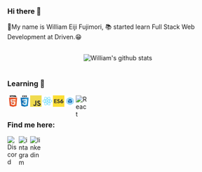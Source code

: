 ### Hi there 👋


🔖My name is William Eiji Fujimori, 📚 started learn Full Stack Web Development at Driven.😁
<br />
<br />


<div align="center">
<img src="https://github-readme-stats.vercel.app/api?username=williameiji&theme=nightowl&count_private=true&show_icons=true&hide_border=true" alt="William's github stats" /> 
</div>

<br />

### Learning 📖

<img align="left" alt="HTML5" width="26px" src="https://raw.githubusercontent.com/github/explore/80688e429a7d4ef2fca1e82350fe8e3517d3494d/topics/html/html.png" />
<img align="left" alt="CSS3" width="26px" src="https://raw.githubusercontent.com/github/explore/80688e429a7d4ef2fca1e82350fe8e3517d3494d/topics/css/css.png" />
<img align="left" alt="JavaScript" width="26px" src="https://raw.githubusercontent.com/github/explore/80688e429a7d4ef2fca1e82350fe8e3517d3494d/topics/javascript/javascript.png" />
<img align="left" alt="React" width="26px" src="https://raw.githubusercontent.com/github/explore/80688e429a7d4ef2fca1e82350fe8e3517d3494d/topics/react/react.png" />
<img align="left" alt="React" width="26px" src="https://raw.githubusercontent.com/github/explore/80688e429a7d4ef2fca1e82350fe8e3517d3494d/topics/es6/es6.png" />
<img align="left" alt="React" width="26px" src="https://raw.githubusercontent.com/github/explore/80688e429a7d4ef2fca1e82350fe8e3517d3494d/topics/webpack/webpack.png" />
<img align="left" alt="React" width="26px" src="https://user-images.githubusercontent.com/86417618/173895403-3207b532-630d-465f-a799-82018fa3f9d3.svg" />

<br />
<br />

### Find me here:

[<img align="left" alt="Discord" width="26px" src="https://user-images.githubusercontent.com/86417618/173072767-6fa68c7e-a6eb-4ac1-8a48-cd5069999bcd.svg" />][1]
[<img align="left" alt="intagram" width="26px" src="https://user-images.githubusercontent.com/86417618/173072654-6b8f8057-3cf1-4520-9206-15160535c80c.svg" />][2]
[<img align="left" alt="linkedin" width="26px" src="https://user-images.githubusercontent.com/86417618/173072709-aeeaedce-9036-4786-a21e-1bc017910e63.svg" />][3]

[1]: https://discordapp.com/users/Eiji#5872
[2]: https://www.instagram.com/williameiji/
[3]: https://www.linkedin.com/in/william-eiji-fujimori/
